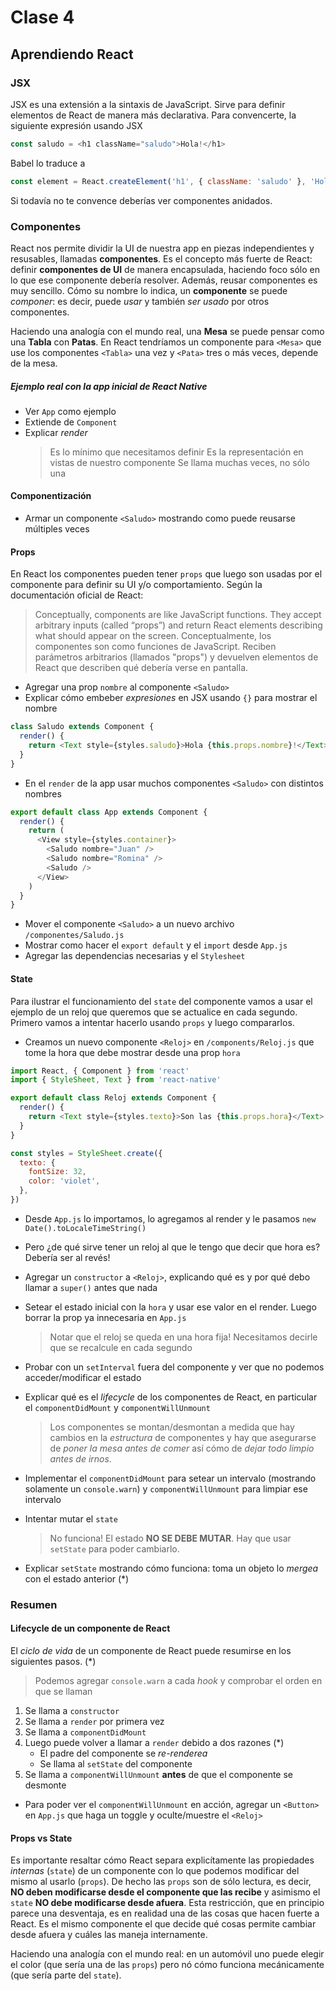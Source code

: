 # Clase 4

## Aprendiendo React

### JSX

JSX es una extensión a la sintaxis de JavaScript. Sirve para definir elementos de React de manera más declarativa.
Para convencerte, la siguiente expresión usando JSX

```javascript
const saludo = <h1 className="saludo">Hola!</h1>
```

Babel lo traduce a

```javascript
const element = React.createElement('h1', { className: 'saludo' }, 'Hola!')
```

Si todavía no te convence deberías ver componentes anidados.

### Componentes

React nos permite dividir la UI de nuestra app en piezas independientes y resusables, llamadas **componentes**.
Es el concepto más fuerte de React: definir **componentes de UI** de manera encapsulada, haciendo foco sólo en lo que ese componente debería resolver.
Además, reusar componentes es muy sencillo.
Cómo su nombre lo indica, un **componente** se puede _componer_: es decir, puede _usar_ y también _ser usado_ por otros componentes.

Haciendo una analogía con el mundo real, una **Mesa** se puede pensar como una **Tabla** con **Patas**. En React tendríamos un componente para `<Mesa>` que use los componentes `<Tabla>` una vez y `<Pata>` tres o más veces, depende de la mesa.

##### Ejemplo real con la app inicial de React Native

- Ver `App` como ejemplo
- Extiende de `Component`
- Explicar _render_
  > Es lo mínimo que necesitamos definir
  > Es la representación en vistas de nuestro componente
  > Se llama muchas veces, no sólo una

#### Componentización

- Armar un componente `<Saludo>` mostrando como puede reusarse múltiples veces

#### Props

En React los componentes pueden tener `props` que luego son usadas por el componente para definir su UI y/o comportamiento.
Según la documentación oficial de React:

> Conceptually, components are like JavaScript functions. They accept arbitrary inputs (called “props”) and return React elements describing what should appear on the screen.
> Conceptualmente, los componentes son como funciones de JavaScript. Reciben parámetros arbitrarios (llamados "props") y devuelven elementos de React que describen qué debería verse en pantalla.

- Agregar una prop `nombre` al componente `<Saludo>`
- Explicar cómo embeber _expresiones_ en JSX usando `{}` para mostrar el nombre

```javascript
class Saludo extends Component {
  render() {
    return <Text style={styles.saludo}>Hola {this.props.nombre}!</Text>
  }
}
```

- En el `render` de la app usar muchos componentes `<Saludo>` con distintos nombres

```javascript
export default class App extends Component {
  render() {
    return (
      <View style={styles.container}>
        <Saludo nombre="Juan" />
        <Saludo nombre="Romina" />
        <Saludo />
      </View>
    )
  }
}
```

- Mover el componente `<Saludo>` a un nuevo archivo `/componentes/Saludo.js`
- Mostrar como hacer el `export default` y el `import` desde `App.js`
- Agregar las dependencias necesarias y el `Stylesheet`

#### State

Para ilustrar el funcionamiento del `state` del componente vamos a usar el ejemplo de un reloj que queremos que se actualice en cada segundo. Primero vamos a intentar hacerlo usando `props` y luego compararlos.

- Creamos un nuevo componente `<Reloj>` en `/components/Reloj.js` que tome la hora que debe mostrar desde una prop `hora`

```javascript
import React, { Component } from 'react'
import { StyleSheet, Text } from 'react-native'

export default class Reloj extends Component {
  render() {
    return <Text style={styles.texto}>Son las {this.props.hora}</Text>
  }
}

const styles = StyleSheet.create({
  texto: {
    fontSize: 32,
    color: 'violet',
  },
})
```

- Desde `App.js` lo importamos, lo agregamos al render y le pasamos `new Date().toLocaleTimeString()`
- Pero ¿de qué sirve tener un reloj al que le tengo que decir que hora es? Debería ser al revés!
- Agregar un `constructor` a `<Reloj>`, explicando qué es y por qué debo llamar a `super()` antes que nada
- Setear el estado inicial con la `hora` y usar ese valor en el render. Luego borrar la prop ya innecesaria en `App.js`

  > Notar que el reloj se queda en una hora fija! Necesitamos decirle que se recalcule en cada segundo

- Probar con un `setInterval` fuera del componente y ver que no podemos acceder/modificar el estado
- Explicar qué es el _lifecycle_ de los componentes de React, en particular el `componentDidMount` y `componentWillUnmount`

  > Los componentes se montan/desmontan a medida que hay cambios en la _estructura_ de componentes y hay que asegurarse de _poner la mesa antes de comer_ así cómo de _dejar todo limpio antes de irnos_.

- Implementar el `componentDidMount` para setear un intervalo (mostrando solamente un `console.warn`) y `componentWillUnmount` para limpiar ese intervalo
- Intentar mutar el `state`
  > No funciona! El estado **NO SE DEBE MUTAR**. Hay que usar `setState` para poder cambiarlo.
- Explicar `setState` mostrando cómo funciona: toma un objeto lo _mergea_ con el estado anterior (\*)

### Resumen

#### Lifecycle de un componente de React

El _ciclo de vida_ de un componente de React puede resumirse en los siguientes pasos. (\*)

> Podemos agregar `console.warn` a cada _hook_ y comprobar el orden en que se llaman

1.  Se llama a `constructor`
1.  Se llama a `render` por primera vez
1.  Se llama a `componentDidMount`
1.  Luego puede volver a llamar a `render` debido a dos razones (\*)
    - El padre del componente se _re-renderea_
    - Se llama al `setState` del componente
1.  Se llama a `componentWillUnmount` **antes** de que el componente se desmonte

- Para poder ver el `componentWillUnmount` en acción, agregar un `<Button>` en `App.js` que haga un toggle y oculte/muestre el `<Reloj>`

#### Props vs State

Es importante resaltar cómo React separa explicítamente las propiedades _internas_ (`state`) de un componente con lo que podemos modificar del mismo al usarlo (`props`).
De hecho las `props` son de sólo lectura, es decir, **NO deben modificarse desde el componente que las recibe** y asimismo el `state` **NO debe modificarse desde afuera**.
Esta restricción, que en principio parece una desventaja, es en realidad una de las cosas que hacen fuerte a React. Es el mismo componente el que decide qué cosas permite cambiar desde afuera y cuáles las maneja internamente.

Haciendo una analogía con el mundo real: en un automóvil uno puede elegir el color (que sería una de las `props`) pero nó cómo funciona mecánicamente (que sería parte del `state`).
